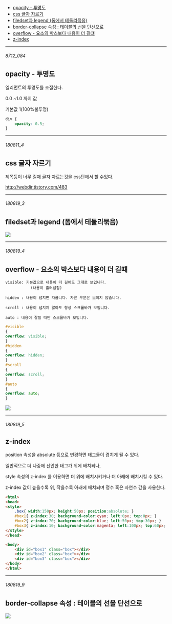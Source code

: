 - [opacity - 투명도](#8712_084)
- [css 글자 자르기](#180811_4)
- [filedset과 legend (폼에서 테둘리묶음)](#180819_3)
- [border-collapse 속성 : 테이블의 선을 단선으로](#180819_9)
- [overflow - 요소의 박스보다 내용이 더 길떄](#180819_4)
- [z-index](#180819_5)


---


###### 8712_084

opacity - 투명도
-

엘리먼트의 투명도를 조절한다.

0.0 ~1.0 까지 값

기본값 1(100%불투명)

```css
div {
    opacity: 0.5;
}
```


-----------------------------------------

###### 180811_4

css 글자 자르기
-

제목등이 너무 길때 글자 자르는것을 css단에서 할 수있다.



http://webdir.tistory.com/483



-----------------------------------------

###### 180819_3

filedset과 legend (폼에서 테둘리묶음)
-

![](https://drive.google.com/uc?export=view&id=135os8EkSXB_RRcT-yxcZqQkS1Qg4cYlw)


-----------------------------------------

###### 180819_4

overflow - 요소의 박스보다 내용이 더 길떄 
-

```
visible: 기본값으로 내용이 더 길어도 그대로 보입니다.
           (내용이 흘러넘침)
 
hidden : 내용이 넘치면 자릅니다. 자른 부분은 보이지 않습니다.
 
scroll : 내용이 넘치지 않아도 항상 스크롤바가 보입니다.
 
auto : 내용이 잘릴 때만 스크롤바가 보입니다.

```

```css
#visible
{
overflow: visible;
}
#hidden
{
overflow: hidden;
}
#scroll
{
overflow: scroll;
}
#auto
{
overflow: auto;
}

```

![](https://drive.google.com/uc?export=view&id=1q688ud0W_gR21G6j7XjgIKHf8Nk_rfI8)


-----------------------------------------

###### 180819_5

z-index
-

position 속성을 absolute 등으로 변경하면 태그들이 겹치게 될 수 있다.

일반적으로 더 나중에 선언한 태그가 위에 배치되나,

style 속성의 z-index 를 이용하면 더 위에 배치시키거나 더 아래에 배치시킬 수 있다.

z-index 값이 높을수록 위, 작을수록 아래에 배치되며 정수 혹은 자연수 값을 사용한다.

```html
<html>
<head>
<style>
    .box{ width:150px; height:50px; position:absolute; }
    #box1{ z-index:30; background-color:cyan; left:0px; top:0px; }
    #box2{ z-index:70; background-color:blue; left:50px; top:30px; }
    #box3{ z-index:10; background-color:magenta; left:100px; top:60px; }
</style>
</head>

<body>
    <div id="box1" class="box"></div>
    <div id="box2" class="box"></div>
    <div id="box3" class="box"></div>
</body>
</html>

```





-----------------------------------------

###### 180819_9

border-collapse 속성 : 테이블의 선을 단선으로
-

![](https://drive.google.com/uc?export=view&id=1GNcAD7sSwPZrMn5C-TIpzE53o3eW0fls)


